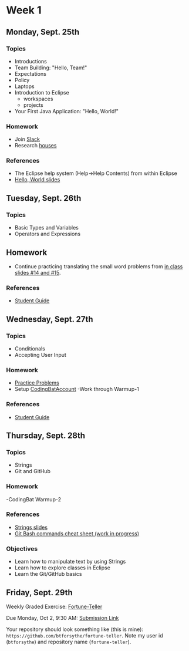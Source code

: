 # Week 1

## Monday, Sept. 25th

### Topics

- Introductions
- Team Building: "Hello, Team!"
- Expectations
- Policy
- Laptops
- Introduction to Eclipse
  - workspaces
  - projects
- Your First Java Application: "Hello, World!"

### Homework

- Join [Slack](https://www.youtube.com/watch?v=9RJZMSsH7-g)
- Research [houses](./houses.md)

### References

- The Eclipse help system (Help->Help Contents) from within Eclipse
- [Hello, World slides](https://wecancodeit.github.io/java-slides/fundamentals/hello-world/)

## Tuesday, Sept. 26th

### Topics

- Basic Types and Variables
- Operators and Expressions

## Homework

- Continue practicing translating the small word problems from [in class slides #14 and #15](https://wecancodeit.github.io/java-slides/fundamentals/operators-and-expressions/).


### References

- [Student Guide](./types-and-expressions.md)


## Wednesday, Sept. 27th

### Topics

- Conditionals
- Accepting User Input

### Homework

- [Practice Problems](./practice-problems.md)
- Setup [CodingBatAccount](http://codingbat.com/java)
  -Work through Warmup-1

### References

- [Student Guide](./conditionals-and-user-input.md)

## Thursday, Sept. 28th

### Topics

- Strings
- Git and GitHub

### Homework

-CodingBat Warmup-2

### References

- [Strings slides](https://wecancodeit.github.io/java-slides/fundamentals/strings/)
- [Git Bash commands cheat sheet (work in progress)](https://github.com/WeCanCodeIT/java-resources/tree/master/bash)

### Objectives

- Learn how to manipulate text by using Strings
- Learn how to explore classes in Eclipse
- Learn the Git/GitHub basics



## Friday, Sept. 29th

Weekly Graded Exercise: [Fortune-Teller](../exercises/fortune-teller/)

Due Monday, Oct 2, 9:30 AM: [Submission Link](https://goo.gl/forms/RaUf4mnPEUoi6kp23)

Your repository should look something like (this is mine): `https://github.com/btforsythe/fortune-teller`. Note my user id (`btforsythe`) and repository name (`fortune-teller`).
